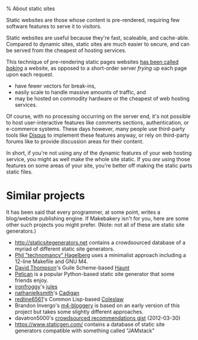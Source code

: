% About static sites

Static websites are those whose content is pre-rendered, requiring few software features to serve it to visitors.

Static websites are useful because they're fast, scaleable, and cache-able.
Compared to dynamic sites, static sites are much easier to secure, and can be served from the cheapest of hosting services.

This technique of pre-rendering static pages websites [has been called *baking*][baking] a website, as opposed to a short-order server *frying* up each page upon each request.

- have fewer vectors for break-ins, 
- easily scale to handle massive amounts of traffic, and 
- may be hosted on commodity hardware or the cheapest of web hosting services.

Of course, with no processing occurring on the server end, it's not possible to host user-interactive features like comments sections, authentication, or e-commerce systems. These days however, many people use third-party tools like [Disqus](http://disqus.com) to implement these features anyway, or rely on third-party forums like to provide discussion areas for their content.

In short, if you're not using any of the dynamic features of your web hosting service, you might as well make the whole site static.
If you _are_ using those features on some areas of your site, you're better off making the static parts static files.

# Similar projects

It has been said that every programmer, at some point, writes a blog/website publishing engine.
If Makebakery isn't for you, here are some other such projects you might prefer.
(Note: not all of these are static site generators.)

- <http://staticsitegenerators.net> contains a crowdsourced database of a myriad of different static site generators.
- [Phil "technomancy" Hagelberg](https://technomancy.us/colophon) uses a minimalist approach including a 12-line Makefile and GNU M4.
- [David Thompson](https://dthompson.us)'s Guile Scheme-based [Haunt](https://dthompson.us/projects/haunt.html)
- [Pelican](http://getpelican.com) is a popular Python-based static site generator that some friends enjoy.
- [ironfroggy](https://github.com/ironfroggy)'s [jules](https://github.com/ironfroggy/jules)
- [nathanielksmith](https://github.com/nathanielksmith)'s [Cadigan](https://github.com/nathanielksmith/cadigan)
- [redline6561](https://github.com/redline6561)'s Common Lisp-based [Coleslaw](https://github.com/redline6561/coleslaw)
- Brandon Invergo's [m4-bloggery](https://gitorious.org/bi-websites/m4-bloggery) is based on an early version of this project but takes some slightly different approaches.
- davatron5000's [crowdsourced recommendations gist](https://gist.github.com/davatron5000/2254924) (2012-03-30)
- <https://www.staticgen.com/> contains a database of static site generators compatible with something called "JAMstack"

[baking]: ../makebakery-meaning/
